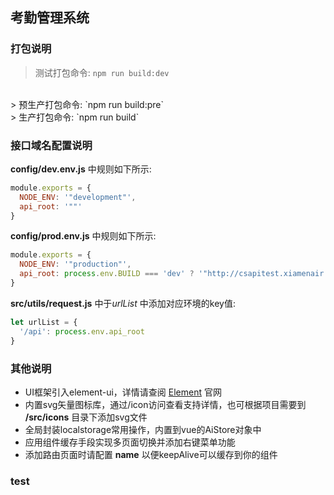 ## 考勤管理系统

### 打包说明
> 测试打包命令: `npm run build:dev`
<br>
> 预生产打包命令: `npm run build:pre`
<br>
> 生产打包命令: `npm run build`

### 接口域名配置说明
**config/dev.env.js** 中规则如下所示:
```javascript
module.exports = {
  NODE_ENV: '"development"',
  api_root: '""'
}
```
**config/prod.env.js** 中规则如下所示:
```javascript
module.exports = {
  NODE_ENV: '"production"',
  api_root: process.env.BUILD === 'dev' ? '"http://csapitest.xiamenair.com"' : process.env.BUILD === 'pre' ? '"https://csapipre.xiamenair.com"' : '"https://csapi.xiamenair.com"'
}
```
**src/utils/request.js** 中于*urlList* 中添加对应环境的key值:
```javascript
let urlList = {
  '/api': process.env.api_root
}
```

### 其他说明
- UI框架引入element-ui，详情请查阅 [Element](https://element.eleme.cn/#/zh-CN/component/installation) 官网
- 内置svg矢量图标库，通过/icon访问查看支持详情，也可根据项目需要到 **/src/icons** 目录下添加svg文件
- 全局封装localstorage常用操作，内置到vue的AiStore对象中
- 应用组件缓存手段实现多页面切换并添加右键菜单功能
- 添加路由页面时请配置 **name** 以便keepAlive可以缓存到你的组件

### test
